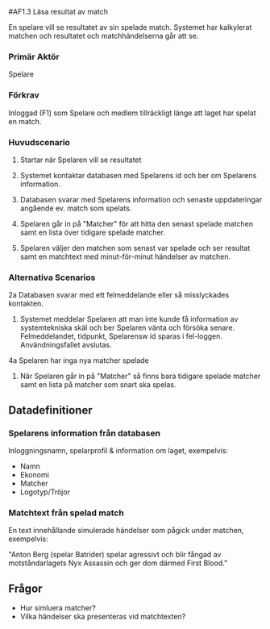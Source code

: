 #AF1.3 Läsa resultat av match

En spelare vill se resultatet av sin spelade match. Systemet har kalkylerat matchen och resultatet och matchhändelserna
går att se.

### Primär Aktör
Spelare

### Förkrav
Inloggad (F1) som Spelare och medlem tillräckligt länge att laget har spelat en match.

### Huvudscenario
1. Startar när Spelaren vill se resultatet

2. Systemet kontaktar databasen med Spelarens id och ber om Spelarens information.

3. Databasen svarar med Spelarens information och senaste uppdateringar angående ev. match som spelats.

4. Spelaren går in på "Matcher" för att hitta den senast spelade matchen samt en lista över tidigare spelade matcher.

5. Spelaren väljer den matchen som senast var spelade och ser resultat samt en matchtext med minut-för-minut händelser av matchen.


### Alternativa Scenarios
2a Databasen svarar med ett felmeddelande eller så misslyckades kontakten.
  1. Systemet meddelar Spelaren att man inte kunde få information av systemtekniska skäl och ber Spelaren vänta och försöka senare.
  Felmeddelandet, tidpunkt, Spelarensw id sparas i fel-loggen.
  Användningsfallet avslutas.
  
4a Spelaren har inga nya matcher spelade
  1. När Spelaren går in på "Matcher" så finns bara tidigare spelade matcher samt en lista på matcher som snart ska spelas.

## Datadefinitioner
### Spelarens information från databasen
Inloggningsnamn, spelarprofil & information om laget, exempelvis:

  - Namn
  - Ekonomi
  - Matcher
  - Logotyp/Tröjor
   
### Matchtext från spelad match
En text innehållande simulerade händelser som pågick under matchen, exempelvis:

  "Anton Berg (spelar Batrider) spelar agressivt och blir fångad av motståndarlagets Nyx Assassin och ger dom därmed First Blood."
  
## Frågor
- Hur simluera matcher?
- Vilka händelser ska presenteras vid matchtexten?
  
